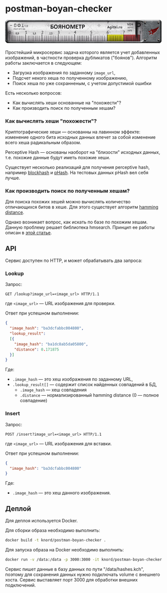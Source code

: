 # postman-boyan-checker

![Boyanometr](Boyanometer.png)

Простейший микросервис задача которого является учет добавленных изображений, в частности 
проверка дубликатов ("боянов"). Алгоритм работы заключается в следующем:  

 - Загрузка изображения по заданному `image_url`,
 - Подсчет некого хеша по полученному изображению,
 - Поиск хеша по уже сохранненым, с учетом допустимой ошибки

Есть несколько вопросов:

- Как вычислять хеши основанные на "похожести"? 
- Как производить поиск по полученным хешам?

### Как вычислять хеши "похожести"?

Криптографические хеши — основанны на лавинном эффекте: изменение одного бита исходных
 данных влечет за собой изменение всего хеша радикальным образом.

Perceptive Hash — основаны наоборот на "близости" исходных данных, т.е. похожие данные 
будут иметь похожие хеши.

Существует несколько реализаций для получения perceptive hash, например [blockhash](http://blockhash.io/) и [pHash](http://www.phash.org/).
На тестовых данных pHash вел себя лучше.

### Как производить поиск по полученным хешам? 

Для поиска похожих хешей можно вычислять количество отличающихся битов в хеше.
Для этого существует алгоритм [hamming distance](https://en.wikipedia.org/wiki/Hamming_distance).

Однако возникает вопрос, как искать по базе по похожим хешам. Данную проблему 
решает библиотека hmsearch. Принцип ее работы описан
в [этой статье](http://commonsmachinery.se/2014/09/digital-image-matching-part-2-finding-similar-hashes/).

## API

Сервис доступен по HTTP, и может обрабатывать два запроса:

### Lookup

Запрос: 
```
GET /lookup?image_url=<image_url> HTTP/1.1
```
где `<image_url>` — URL изображения для проверки.

Ответ при успешном выполнении: 
```json
{ 
  "image_hash": "ba3dcfabbc004800", 
  "lookup_result": 
  [{
    "image_hash": "ba1dc8ab5da05800",
    "distance": 0.171875
  }]
}
```

Где:
 - `.image_hash` — это хеш изображения по заданному URL,
 - `.lookup_result[]` — содержит список найденных совпадений в БД,
   - `.image_hash` — хеш совпадения
   - `.distance` — нормализированный hamming distance (0 — полное совпадение)

### Insert

Запрос: 
```
POST /insert?image_url=<image_url> HTTP/1.1
```
где `<image_url>` — URL изображения для вставки.

Ответ при успешном выполнении: 
```json
{ 
  "image_hash": "ba3dcfabbc004800"
}
```

Где:
 - `.image_hash` — это хеш данного изображения. 

## Деплой

Для деплоя используется Docker.

Для сборки образа необходимо выполнить:

```bash
docker build -t knord/postman-boyan-checker .
```

Для запуска образа на Docker необходимо выполнить:

```bash
docker run -v /data:/data -p 3000:3000 -it knord/postman-boyan-checker
```

Сервис пишет данные в базу данных по пути "/data/hashes.kch", поэтому для сохранения
данных нужно подключать volume с внешнего хоста. 
Сервис выставляет порт 3000 для обработки внешних подключений.
